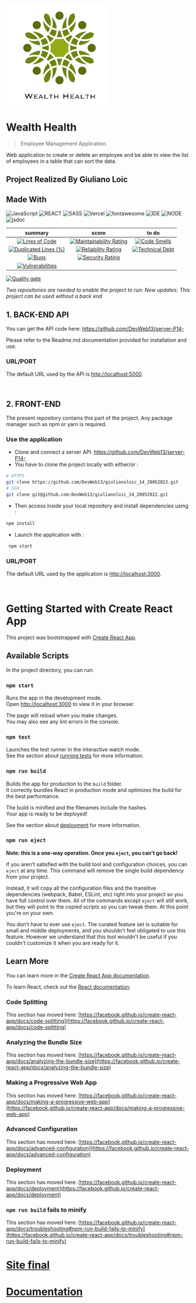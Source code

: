 ![Logo of the project](https://github.com/DevWeb13/giulianoloic_14_28052022/blob/master/public/assets/logo.png)

# Wealth Health

> Employee Management Application.

Web application to create or delete an employee and be able to view the list of employees in a table that can sort the data.

## Project Realized By Giuliano Loic

## Made With

![JavaScript](https://img.shields.io/badge/Language-JS-yellow) ![REACT](https://img.shields.io/badge/Framework-React-blue) ![SASS](https://img.shields.io/badge/style-SASS-ff69b4) ![Vercel](https://img.shields.io/badge/Deploy-Vercel-black) ![fontawesome](https://img.shields.io/badge/Library-fontawesome-blueviolet) ![IDE](https://img.shields.io/badge/IDE-VsCode-blue) ![NODE](https://img.shields.io/badge/Node-v16.13.0-ff69b4) ![jsdoc](https://img.shields.io/badge/Library-jsdoc-blueviolet) 

|                                                                                                              summary                                                                                                               |                                                                                                           score                                                                                                            |                                                                                                      to do                                                                                                      |
| :--------------------------------------------------------------------------------------------------------------------------------------------------------------------------------------------------------------------------------: | :------------------------------------------------------------------------------------------------------------------------------------------------------------------------------------------------------------------------: | :-------------------------------------------------------------------------------------------------------------------------------------------------------------------------------------------------------------: |
|              [![Lines of Code](https://sonarcloud.io/api/project_badges/measure?project=DevWeb13_giulianoloic_14_28052022&metric=ncloc)](https://sonarcloud.io/summary/new_code?id=DevWeb13_giulianoloic_14_28052022)              |  [![Maintainability Rating](https://sonarcloud.io/api/project_badges/measure?project=DevWeb13_giulianoloic_14_28052022&metric=sqale_rating)](https://sonarcloud.io/summary/new_code?id=DevWeb13_giulianoloic_14_28052022)  |  [![Code Smells](https://sonarcloud.io/api/project_badges/measure?project=DevWeb13_giulianoloic_14_28052022&metric=code_smells)](https://sonarcloud.io/summary/new_code?id=DevWeb13_giulianoloic_14_28052022)   |
| [![Duplicated Lines (%)](https://sonarcloud.io/api/project_badges/measure?project=DevWeb13_giulianoloic_14_28052022&metric=duplicated_lines_density)](https://sonarcloud.io/summary/new_code?id=DevWeb13_giulianoloic_14_28052022) | [![Reliability Rating](https://sonarcloud.io/api/project_badges/measure?project=DevWeb13_giulianoloic_14_28052022&metric=reliability_rating)](https://sonarcloud.io/summary/new_code?id=DevWeb13_giulianoloic_14_28052022) | [![Technical Debt](https://sonarcloud.io/api/project_badges/measure?project=DevWeb13_giulianoloic_14_28052022&metric=sqale_index)](https://sonarcloud.io/summary/new_code?id=DevWeb13_giulianoloic_14_28052022) |
|                   [![Bugs](https://sonarcloud.io/api/project_badges/measure?project=DevWeb13_giulianoloic_14_28052022&metric=bugs)](https://sonarcloud.io/summary/new_code?id=DevWeb13_giulianoloic_14_28052022)                   |    [![Security Rating](https://sonarcloud.io/api/project_badges/measure?project=DevWeb13_giulianoloic_14_28052022&metric=security_rating)](https://sonarcloud.io/summary/new_code?id=DevWeb13_giulianoloic_14_28052022)    |                                                                                                                                                                                                                 |
|        [![Vulnerabilities](https://sonarcloud.io/api/project_badges/measure?project=DevWeb13_giulianoloic_14_28052022&metric=vulnerabilities)](https://sonarcloud.io/summary/new_code?id=DevWeb13_giulianoloic_14_28052022)        |                                                                                                                                                                                                                            |

[![Quality gate](https://sonarcloud.io/api/project_badges/quality_gate?project=DevWeb13_giulianoloic_14_28052022)](https://sonarcloud.io/summary/new_code?id=DevWeb13_giulianoloic_14_28052022)

*Two repositories are needed to enable the project to run:*
*New updates: This project can be used without a back end*


## 1. BACK-END API

You can get the API code here: <https://github.com/DevWeb13/server-P14->

Please refer to the Readme.md documentation provided for installation and use.

### URL/PORT

The default URL used by the API is <http://localhost:5000>.

&nbsp;

## 2. FRONT-END

The present repository contains this part of the project. Any package manager such as npm or yarn is required.




### Use the application

* Clone and connect a server API: <https://github.com/DevWeb13/server-P14->
* You have to clone the project locally with either/or :

```bash
# HTTPS
git clone https://github.com/DevWeb13/giulianoloic_14_28052022.git
# SSH
git clone git@github.com:DevWeb13/giulianoloic_14_28052022.git
```

* Then access inside your local repository and install dependencies using :

```bash
npm install
```

* Launch the application with :

```bash
 npm start
 ```


### URL/PORT

The default URL used by the application is <http://localhost:3000>.

&nbsp;


# Getting Started with Create React App

This project was bootstrapped with [Create React App](https://github.com/facebook/create-react-app).

## Available Scripts

In the project directory, you can run:

### `npm start`

Runs the app in the development mode.\
Open [http://localhost:3000](http://localhost:3000) to view it in your browser.

The page will reload when you make changes.\
You may also see any lint errors in the console.

### `npm test`

Launches the test runner in the interactive watch mode.\
See the section about [running tests](https://facebook.github.io/create-react-app/docs/running-tests) for more information.

### `npm run build`

Builds the app for production to the `build` folder.\
It correctly bundles React in production mode and optimizes the build for the best performance.

The build is minified and the filenames include the hashes.\
Your app is ready to be deployed!

See the section about [deployment](https://facebook.github.io/create-react-app/docs/deployment) for more information.

### `npm run eject`

**Note: this is a one-way operation. Once you `eject`, you can't go back!**

If you aren't satisfied with the build tool and configuration choices, you can `eject` at any time. This command will remove the single build dependency from your project.

Instead, it will copy all the configuration files and the transitive dependencies (webpack, Babel, ESLint, etc) right into your project so you have full control over them. All of the commands except `eject` will still work, but they will point to the copied scripts so you can tweak them. At this point you're on your own.

You don't have to ever use `eject`. The curated feature set is suitable for small and middle deployments, and you shouldn't feel obligated to use this feature. However we understand that this tool wouldn't be useful if you couldn't customize it when you are ready for it.

## Learn More

You can learn more in the [Create React App documentation](https://facebook.github.io/create-react-app/docs/getting-started).

To learn React, check out the [React documentation](https://reactjs.org/).

### Code Splitting

This section has moved here: [https://facebook.github.io/create-react-app/docs/code-splitting](https://facebook.github.io/create-react-app/docs/code-splitting)

### Analyzing the Bundle Size

This section has moved here: [https://facebook.github.io/create-react-app/docs/analyzing-the-bundle-size](https://facebook.github.io/create-react-app/docs/analyzing-the-bundle-size)

### Making a Progressive Web App

This section has moved here: [https://facebook.github.io/create-react-app/docs/making-a-progressive-web-app](https://facebook.github.io/create-react-app/docs/making-a-progressive-web-app)

### Advanced Configuration

This section has moved here: [https://facebook.github.io/create-react-app/docs/advanced-configuration](https://facebook.github.io/create-react-app/docs/advanced-configuration)

### Deployment

This section has moved here: [https://facebook.github.io/create-react-app/docs/deployment](https://facebook.github.io/create-react-app/docs/deployment)

### `npm run build` fails to minify

This section has moved here: [https://facebook.github.io/create-react-app/docs/troubleshooting#npm-run-build-fails-to-minify](https://facebook.github.io/create-react-app/docs/troubleshooting#npm-run-build-fails-to-minify)

# [Site final](https://giulianoloic-14-28052022.vercel.app/)

# [Documentation](https://devweb13.github.io/giulianoloic_14_28052022/)
